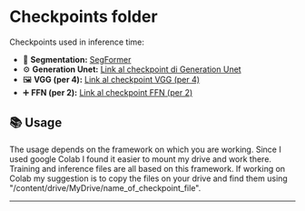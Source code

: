 # Checkpoints folder

Checkpoints used in inference time:

- 🧠 **Segmentation:** [SegFormer](https://drive.google.com/file/d/1fAvQaAsPdoPOABiiGqGx20zdV7woNs_v/view?usp=sharing)
- ⚙️ **Generation Unet:** [Link al checkpoint di Generation Unet](https://example.com/generation_unet_checkpoint)
- 🖼️ **VGG (per 4):** [Link al checkpoint VGG (per 4)](https://example.com/vgg_checkpoint)
- ➕ **FFN (per 2):** [Link al checkpoint FFN (per 2)](https://example.com/ffn_checkpoint)

## 📚 Usage

The usage depends on the framework on which you are working. Since I used google Colab I found it easier to mount my drive and work there. 
Training and inference files are all based on this framework. 
If working on Colab my suggestion is to copy the files on your drive and find them using "/content/drive/MyDrive/name_of_checkpoint_file".

---

